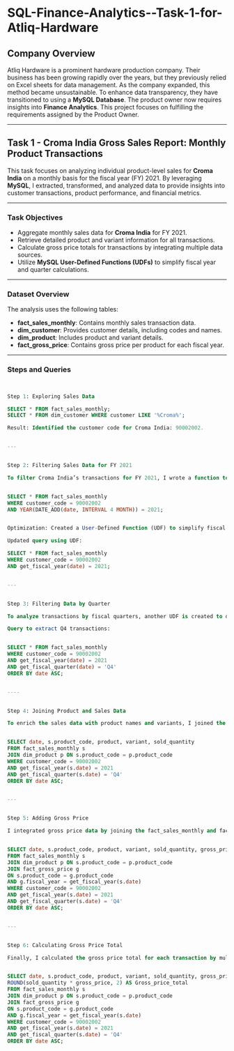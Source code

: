 # SQL-Finance-Analytics--Task-1-for-Atliq-Hardware

## Company Overview

Atliq Hardware is a prominent hardware production company. Their business has been growing rapidly over the years, but they previously relied on Excel sheets for data management. As the company expanded, this method became unsustainable. To enhance data transparency, they have transitioned to using a **MySQL Database**. The product owner now requires insights into **Finance Analytics**. This project focuses on fulfilling the requirements assigned by the Product Owner.

---

## Task 1 - Croma India Gross Sales Report: Monthly Product Transactions

This task focuses on analyzing individual product-level sales for **Croma India** on a monthly basis for the fiscal year (FY) 2021. By leveraging **MySQL**, I extracted, transformed, and analyzed data to provide insights into customer transactions, product performance, and financial metrics.

---

### Task Objectives

- Aggregate monthly sales data for **Croma India** for FY 2021.
- Retrieve detailed product and variant information for all transactions.
- Calculate gross price totals for transactions by integrating multiple data sources.
- Utilize **MySQL User-Defined Functions (UDFs)** to simplify fiscal year and quarter calculations.

---

### Dataset Overview

The analysis uses the following tables:

- **fact_sales_monthly**: Contains monthly sales transaction data.
- **dim_customer**: Provides customer details, including codes and names.
- **dim_product**: Includes product and variant details.
- **fact_gross_price**: Contains gross price per product for each fiscal year.

---

### Steps and Queries


```sql


Step 1: Exploring Sales Data

SELECT * FROM fact_sales_monthly;
SELECT * FROM dim_customer WHERE customer LIKE '%Croma%';

Result: Identified the customer code for Croma India: 90002002.


---


Step 2: Filtering Sales Data for FY 2021

To filter Croma India’s transactions for FY 2021, I wrote a function to calculate the fiscal year by adding 4 months to the transaction date:


SELECT * FROM fact_sales_monthly 
WHERE customer_code = 90002002 
AND YEAR(DATE_ADD(date, INTERVAL 4 MONTH)) = 2021;


Optimization: Created a User-Defined Function (UDF) to simplify fiscal year filtering.

Updated query using UDF:

SELECT * FROM fact_sales_monthly 
WHERE customer_code = 90002002 
AND get_fiscal_year(date) = 2021;


---


Step 3: Filtering Data by Quarter

To analyze transactions by fiscal quarters, another UDF is created to determine the fiscal quarter.

Query to extract Q4 transactions:


SELECT * FROM fact_sales_monthly 
WHERE customer_code = 90002002 
AND get_fiscal_year(date) = 2021 
AND get_fiscal_quarter(date) = 'Q4'
ORDER BY date ASC;


----


Step 4: Joining Product and Sales Data

To enrich the sales data with product names and variants, I joined the fact_sales_monthly table with dim_product:


SELECT date, s.product_code, product, variant, sold_quantity
FROM fact_sales_monthly s
JOIN dim_product p ON s.product_code = p.product_code
WHERE customer_code = 90002002 
AND get_fiscal_year(s.date) = 2021 
AND get_fiscal_quarter(s.date) = 'Q4'
ORDER BY date ASC;


---


Step 5: Adding Gross Price

I integrated gross price data by joining the fact_sales_monthly and fact_gross_price tables, using the fiscal year for unique price lookup


SELECT date, s.product_code, product, variant, sold_quantity, gross_price
FROM fact_sales_monthly s
JOIN dim_product p ON s.product_code = p.product_code
JOIN fact_gross_price g 
ON s.product_code = g.product_code 
AND g.fiscal_year = get_fiscal_year(s.date)
WHERE customer_code = 90002002 
AND get_fiscal_year(s.date) = 2021 
AND get_fiscal_quarter(s.date) = 'Q4'
ORDER BY date ASC;


---


Step 6: Calculating Gross Price Total

Finally, I calculated the gross price total for each transaction by multiplying the sold quantity by the gross price


SELECT date, s.product_code, product, variant, sold_quantity, gross_price, 
ROUND(sold_quantity * gross_price, 2) AS Gross_price_total
FROM fact_sales_monthly s
JOIN dim_product p ON s.product_code = p.product_code
JOIN fact_gross_price g 
ON s.product_code = g.product_code 
AND g.fiscal_year = get_fiscal_year(s.date)
WHERE customer_code = 90002002 
AND get_fiscal_year(s.date) = 2021 
AND get_fiscal_quarter(s.date) = 'Q4'
ORDER BY date ASC;

  
